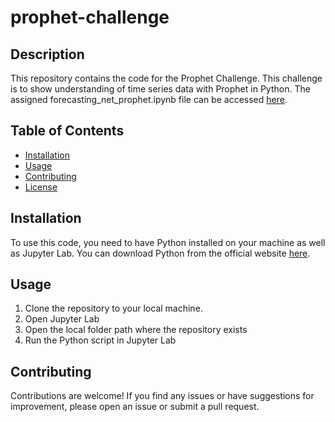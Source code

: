 # prophet-challenge

## Description

This repository contains the code for the Prophet Challenge.  This challenge is to show understanding of time series data with Prophet in Python.  The assigned forecasting_net_prophet.ipynb file can be accessed [here](https://github.com/dailyinvention/prophet-challenge/blob/main/forecasting_net_prophet.ipynb).

## Table of Contents

- [Installation](#installation)
- [Usage](#usage)
- [Contributing](#contributing)
- [License](#license)

## Installation

To use this code, you need to have Python installed on your machine as well as Jupyter Lab. You can download Python from the official website [here](https://www.python.org/downloads/).

## Usage

1. Clone the repository to your local machine.
2. Open Jupyter Lab
3. Open the local folder path where the repository exists
3. Run the Python script in Jupyter Lab

## Contributing

Contributions are welcome! If you find any issues or have suggestions for improvement, please open an issue or submit a pull request.